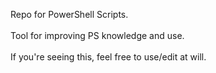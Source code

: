 Repo for PowerShell Scripts.<br>  
Tool for improving PS knowledge and use.<br>  
If you're seeing this, feel free to use/edit at will.<br>
